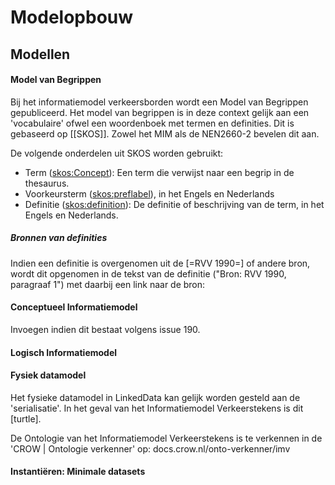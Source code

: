 # Modelopbouw




## Modellen
<div class="issue" data-number="190"></div>


#### Model van Begrippen
Bij het informatiemodel verkeersborden wordt een Model van Begrippen gepubliceerd.
Het model van begrippen is in deze context gelijk aan een 'vocabulaire' ofwel een woordenboek met termen en definities.  Dit is gebaseerd op [[SKOS]]. Zowel het MIM als de NEN2660-2 bevelen dit aan. 

De volgende onderdelen uit SKOS worden gebruikt:

* Term ([skos:Concept](https://www.w3.org/2004/02/skos/core#Concept)): Een term die verwijst naar een begrip in de thesaurus.
* Voorkeursterm ([skos:preflabel](https://www.w3.org/2004/02/skos/core#prefLabel)), in het Engels en Nederlands
* Definitie ([skos:definition](https://www.w3.org/2004/02/skos/core#definition)): De definitie of beschrijving van de term, in het Engels en Nederlands.


##### Bronnen van definities

Indien een definitie is overgenomen uit de [=RVV 1990=] of andere bron, wordt dit opgenomen in de tekst van de definitie ("Bron: RVV 1990, paragraaf 1") met daarbij een link naar de bron:





#### Conceptueel Informatiemodel
Invoegen indien dit bestaat volgens issue 190.

#### Logisch Informatiemodel

#### Fysiek datamodel
Het fysieke datamodel in LinkedData kan gelijk worden gesteld aan de 'serialisatie'. In het geval van het Informatiemodel Verkeerstekens is dit [turtle].

De Ontologie van het Informatiemodel Verkeerstekens is te verkennen in de 'CROW | Ontologie verkenner' op:
docs.crow.nl/onto-verkenner/imv

#### Instantiëren: Minimale datasets
<div class="issue" data-number="194"></div>















